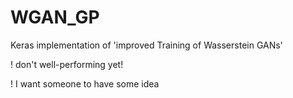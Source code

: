 # WGAN_GP
Keras implementation of 'improved Training of Wasserstein GANs'

! don't well-performing yet!

! I want someone to have some idea
